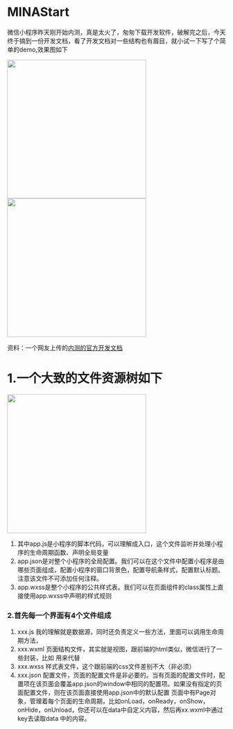 # MINAStart
微信小程序昨天刚开始内测，真是太火了，匆匆下载开发软件，破解完之后，今天终于搞到一份开发文档，看了开发文档对一些结构也有眉目，就小试一下写了个简单的demo,效果图如下


<img src="https://github.com/litong19930321/MINAStart/blob/master/001.png" width="320px" />
<img src="https://github.com/litong19930321/MINAStart/blob/master/002.png" width="320px" />

资料：一个网友上传的[内测的官方开发文档](http://wxopen.notedown.cn/)


# 1.一个大致的文件资源树如下

<img src="https://github.com/litong19930321/MINAStart/blob/master/003.png" width="320px" />


1. 其中app.js是小程序的脚本代码，可以理解成入口，这个文件监听并处理小程序的生命周期函数、声明全局变量
2. app.json是对整个小程序的全局配置。我们可以在这个文件中配置小程序是由哪些页面组成，配置小程序的窗口背景色，配置导航条样式，配置默认标题。注意该文件不可添加任何注释。
3. app.wxss是整个小程序的公共样式表。我们可以在页面组件的class属性上直接使用app.wxss中声明的样式规则

 ### 2.首先每一个界面有4个文件组成
1. xxx.js 我的理解就是数据源，同时还负责定义一些方法，里面可以调用生命周期方法，
2. xxx.wxml 页面结构文件，其实就是视图，跟前端的html类似，微信进行了一些封装，比如 用<view>来代替<div>
3. xxx.wxss 样式表文件，这个跟前端的css文件差别不大（非必须）
4. xxx.json 配置文件，页面的配置文件是非必要的。当有页面的配置文件时，配置项在该页面会覆盖app.json的window中相同的配置项。如果没有指定的页面配置文件，则在该页面直接使用app.json中的默认配置
页面中有Page对象，管理着每个页面的生命周期，比如onLoad，onReady，onShow，onHide，onUnload，你还可以在data中自定义内容，然后再xx.wxml中通过key去读取data 中的内容。

 
